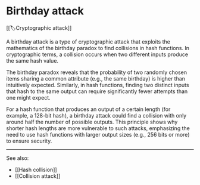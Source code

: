 
# Birthday attack

[[🏷️Cryptographic attack]]

A birthday attack is a type of cryptographic attack that exploits the mathematics of the birthday paradox to find collisions in hash functions. In cryptographic terms, a collision occurs when two different inputs produce the same hash value.

The birthday paradox reveals that the probability of two randomly chosen items sharing a common attribute (e.g., the same birthday) is higher than intuitively expected. Similarly, in hash functions, finding two distinct inputs that hash to the same output can require significantly fewer attempts than one might expect.

For a hash function that produces an output of a certain length (for example, a 128-bit hash), a birthday attack could find a collision with only around half the number of possible outputs. This principle shows why shorter hash lengths are more vulnerable to such attacks, emphasizing the need to use hash functions with larger output sizes (e.g., 256 bits or more) to ensure security.

---

See also:

- [[Hash collision]]
- [[Collision attack]]
